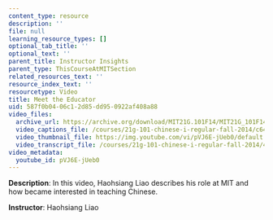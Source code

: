 ```yaml
---
content_type: resource
description: ''
file: null
learning_resource_types: []
optional_tab_title: ''
optional_text: ''
parent_title: Instructor Insights
parent_type: ThisCourseAtMITSection
related_resources_text: ''
resource_index_text: ''
resourcetype: Video
title: Meet the Educator
uid: 587f0b04-06c1-2d85-dd95-0922af408a88
video_files:
  archive_url: https://archive.org/download/MIT21G.101F14/MIT21G_101F14_Meet_The_Educator_English_300k.mp4
  video_captions_file: /courses/21g-101-chinese-i-regular-fall-2014/c647eb629047588a83c59d4b07b7fda8_pVJ6E-jUeb0.vtt
  video_thumbnail_file: https://img.youtube.com/vi/pVJ6E-jUeb0/default.jpg
  video_transcript_file: /courses/21g-101-chinese-i-regular-fall-2014/4cc4941f4592bd06bca163ab464dfd82_pVJ6E-jUeb0.pdf
video_metadata:
  youtube_id: pVJ6E-jUeb0
---
```


**Description**: In this video, Haohsiang Liao describes his role at MIT and how became interested in teaching Chinese.

**Instructor**: Haohsiang Liao